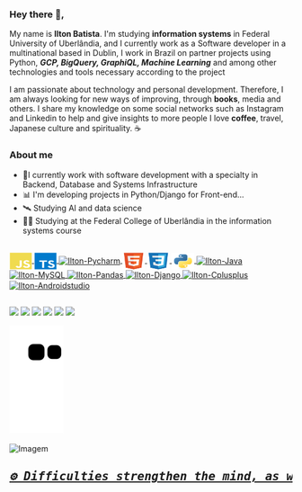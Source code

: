### Hey there 👋,


My name is **Ilton Batista**. I'm studying **information systems** in Federal University of Uberlândia, and I currently work as a Software developer in a multinational based in Dublin, I work in Brazil on partner projects using Python, ***GCP, BigQuery, GraphiQL, Machine Learning*** and among other technologies and tools necessary according to the project

I am passionate about technology and personal development. Therefore, I am always looking for new ways of improving, through **books**, media and others. I share my knowledge on some social networks such as Instagram and Linkedin to help and give insights to more people
I love **coffee**, travel, Japanese culture and spirituality. ☕




<h3>About me</h3>

- 📴I currently work with software development with a specialty in Backend, Database and Systems Infrastructure
- 📊 I'm developing projects in Python/Django for Front-end...
- 🛰 Studying AI and data science
- 👩‍💻 Studying at the Federal College of Uberlândia in the information systems course


<!-- Este é um comentário em Markdown 
<h3>My Main Projects</h3>

- <a href="https://github.com/IltonBJSilva/game_javascript_01" target="_blank">Flappy Mario Game</a>
  - Tecnologias Usadas
    - Javascript
    - CSS
    - HTML
- <a href="https://github.com/IltonBJSilva/IltonBJSilva.github.io" target="_blank">Personal Portfolio</a>
  - Tecnologias Usadas
    - Javascript
    - CSS
    - HTML
    - SCSS
    - SAAS
    - BOOTSTRAP
    - JQUERY
    - MATERIAL-UI
- <a href="https://github.com/IltonBJSilva/furry-site" target="_blank"> Simple Site </a>
  - Tecnologias Usadas
    - Javascript
    - CSS
    - HTML
- <a href="https://github.com/IltonBJSilva/voz_python" target="_blank">Voz Python</a>
  - Tecnologias Usadas
    - Python
    - Libray
      - playsound
      - gTTS
      - pyttsx3
- <a href="https://github.com/IltonBJSilva/bot-discord" target="_blank">Boot Discord </a>
  - Tecnologias Usadas
    - Javascript
    - API DISCORD JS
- <a href="https://github.com/IltonBJSilva/book_schedule" target="_blank"> book_schedule </a>
  - Tecnologias Usadas
    - Javascript
    - CSS
    - HTML
    - PYTHON
    - SQLITE
- <a href="https://github.com/IltonBJSilva/devburguer" target="_blank"> devburguer </a>
  - Tecnologias Usadas
    - HTML
    - PYTHON
- <a href="https://github.com/IltonBJSilva/adote" target="_blank"> Adote </a>
  - Tecnologias Usadas
    - Javascript
    - CSS
    - HTML
    - PYTHON
    - SQLITE
-->
<div align="center">
  <a href="https://github.com/IltonBJSilva">
    
</div>
  
<div style="display: inline_block"><br>
  <img align="center" alt="Ilton-Js" height="30" width="40" src="https://raw.githubusercontent.com/devicons/devicon/master/icons/javascript/javascript-plain.svg">
  <img align="center" alt="Ilton-Ts" height="30" width="40" src="https://raw.githubusercontent.com/devicons/devicon/master/icons/typescript/typescript-plain.svg">
  <img align="center" alt="Ilton-Pycharm" height="30" width="40" src="https://cdn.jsdelivr.net/gh/devicons/devicon/icons/pycharm/pycharm-original.svg">
  <img align="center" alt="Ilton-HTML" height="30" width="40" src="https://raw.githubusercontent.com/devicons/devicon/master/icons/html5/html5-original.svg">
  <img align="center" alt="Ilton-CSS" height="30" width="40" src="https://raw.githubusercontent.com/devicons/devicon/master/icons/css3/css3-original.svg">
  <img align="center" alt="Ilton-Python" height="30" width="40" src="https://raw.githubusercontent.com/devicons/devicon/master/icons/python/python-original.svg">
  <img align="center" alt="Ilton-Java" height="30" width="40" src="https://cdn.jsdelivr.net/gh/devicons/devicon/icons/java/java-original.svg">
  <img align="center" alt="Ilton-MySQL" height="30" width="40" src="https://cdn.jsdelivr.net/gh/devicons/devicon/icons/mysql/mysql-original.svg">
  <img align="center" alt="Ilton-Pandas" height="30" width="40" src="https://cdn.jsdelivr.net/gh/devicons/devicon/icons/pandas/pandas-original.svg">
  <img align="center" alt="Ilton-Django" height="30" width="40" src="https://icongr.am/devicon/django-original.svg?size=128&color=currentColor">
  <img align="center" alt="Ilton-Cplusplus" height="30" width="40" src="https://icongr.am/devicon/cplusplus-original.svg?size=128&color=currentColor">
  <img align="center" alt="Ilton-Androidstudio" height="30" width="40" src="https://icongr.am/devicon/android-original.svg?size=128&color=currentColor">

  ##
 
<div> 
  <a href="https://www.youtube.com/channel/UCfgsbqzmP0ZyFNNcI7AePkA" target="_blank"><img src="https://img.shields.io/badge/YouTube-FF0000?style=for-the-badge&logo=youtube&logoColor=white" target="_blank"></a>
  <a href="https://www.instagram.com/iltonbsilva/" target="_blank"><img src="https://img.shields.io/badge/-Instagram-%23E4405F?style=for-the-badge&logo=instagram&logoColor=white" target="_blank"></a>
 <a href="https://discord.gg/w7dNqWacZP" target="_blank"><img src="https://img.shields.io/badge/Discord-7289DA?style=for-the-badge&logo=discord&logoColor=white" target="_blank"></a> 
  <a href = "mailto:iltonbatista2018@gmail.com"><img src="https://img.shields.io/badge/-Gmail-%23333?style=for-the-badge&logo=gmail&logoColor=white" target="_blank"></a>
  <a href="https://www.linkedin.com/in/ilton-batista-4373b9b9/" target="_blank"><img src="https://img.shields.io/badge/-LinkedIn-%230077B5?style=for-the-badge&logo=linkedin&logoColor=white" target="_blank"></a> 
 </a>
  <a href="https://www.tiktok.com/@culturaib?is_from_webapp=1&sender_device=pc" target="_blank"><img src="https://img.shields.io/badge/TikTok-000000?style=for-the-badge&logo=tiktok&logoColor=white" target="_blank"></a> 
 
  ![Snake animation](https://github.com/IltonBJSilva/IltonBJSilva/blob/output/github-contribution-grid-snake.svg)
 <!-- GIF -->
<p align="left">
  <img align="center" src="https://media1.giphy.com/media/v1.Y2lkPTc5MGI3NjExZHVhM2Zqa2ZncDEwMm5iY3pkbnVyNmpobWtoM243eHJuY3V5aWxkeiZlcD12MV9pbnRlcm5hbF9naWZfYnlfaWQmY3Q9Zw/pVGsAWjzvXcZW4ZBTE/giphy.webp" alt="Imagem">
</p>

</div>
  
<h2 align="center">
<pre><i><a href="https://www.linkedin.com/in/iltonbsilva/" target="_blank">⚙ Difficulties strengthen the mind, as work does the body. ⚙</a></i></pre>
</h2>
